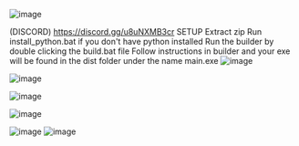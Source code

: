 ![image](https://github.com/Zombie-HD/empyrean-UPDATED/assets/107773897/6db41673-8842-4d93-9889-af4f12b3a3a3)

(DISCORD) https://discord.gg/u8uNXMB3cr
SETUP
Extract zip
Run install_python.bat if you don't have python installed
Run the builder by double clicking the build.bat file
Follow instructions in builder and your exe will be found in the dist folder under the name main.exe
![image](https://github.com/Zombie-HD/empyrean-UPDATED/assets/107773897/95298da5-23fb-4b24-9f16-a9a59d33d3f2)

![image](https://github.com/Zombie-HD/empyrean-UPDATED/assets/107773897/32f9731d-cccb-4917-9e99-b53439f68447)

![image](https://github.com/Zombie-HD/empyrean-UPDATED/assets/107773897/378740ed-a054-40d5-9e2b-5e6e1ac2cdac)

![image](https://github.com/Zombie-HD/empyrean-UPDATED/assets/107773897/841ba31a-d68b-4e77-91e9-d20c9d72ecc1)

![image](https://github.com/Zombie-HD/empyrean-UPDATED/assets/107773897/eeb235ad-f087-47be-8ebf-f46f628d0d76)
![image](https://github.com/Zombie-HD/empyrean-UPDATED/assets/107773897/76b6e471-85f5-4855-881f-2efbe1c729cf)
